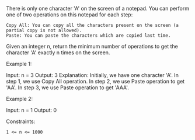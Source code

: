 There is only one character 'A' on the screen of a notepad. You can perform one of two operations on this notepad for each step:

    Copy All: You can copy all the characters present on the screen (a partial copy is not allowed).
    Paste: You can paste the characters which are copied last time.

Given an integer n, return the minimum number of operations to get the character 'A' exactly n times on the screen.

Example 1:

Input: n = 3
Output: 3
Explanation: Initially, we have one character 'A'.
In step 1, we use Copy All operation.
In step 2, we use Paste operation to get 'AA'.
In step 3, we use Paste operation to get 'AAA'.

Example 2:

Input: n = 1
Output: 0

Constraints:

    1 <= n <= 1000
